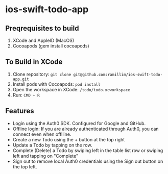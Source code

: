 # ios-swift-todo-app

## Preqrequisites to build

1. XCode and AppleID (MacOS)
2. Cocoapods (gem install cocoapods)

## To Build in XCode

1. Clone repository: `git clone git@github.com:ramillim/ios-swift-todo-app.git`
2. Install pods with Cocoapods: `pod install`
3. Open the workspace in XCode: `/todo/todo.xcworkspace`
4. Run: `CMD + R`

## Features

* Login using the Auth0 SDK. Configured for Google and GitHub.
* Offline login: If you are already authenticated through Auth0, you can connect even when offlline.
* Create a new Todo using the + button at the top right
* Update a Todo by tapping on the row.
* Complete (Delete) a Todo by swiping left in the table list row or swiping left and tapping on "Complete"
* Sign out to remove local Auth0 credentials using the Sign out button on the top left.
